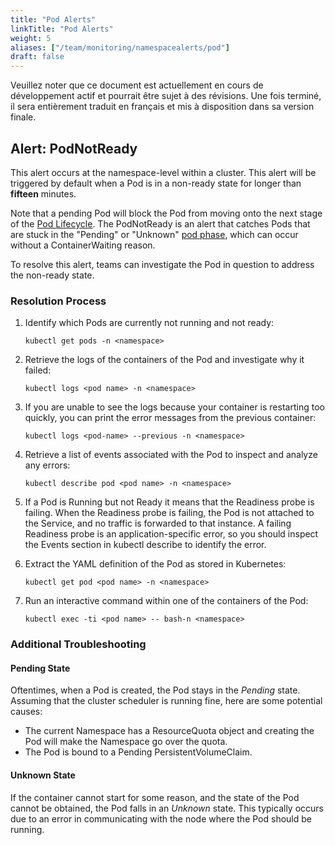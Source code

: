 ```yaml
---
title: "Pod Alerts"
linkTitle: "Pod Alerts"
weight: 5
aliases: ["/team/monitoring/namespacealerts/pod"]
draft: false
---
```


<gcds-alert alert-role="danger" container="full" heading="Avis de traduction" hide-close-btn="true" hide-role-icon="false" is-fixed="false" class="hydrated mb-400">
<gcds-text>Veuillez noter que ce document est actuellement en cours de développement actif et pourrait être sujet à des révisions. Une fois terminé, il sera entièrement traduit en français et mis à disposition dans sa version finale.</gcds-text>
</gcds-alert>

## Alert: PodNotReady

This alert occurs at the namespace-level within a cluster. This alert will be triggered by default when a Pod is in a non-ready state for longer than **fifteen** minutes.

Note that a pending Pod will block the Pod from moving onto the next stage of the [Pod Lifecycle](https://kubernetes.io/docs/concepts/workloads/pods/pod-lifecycle/). The PodNotReady is an alert that catches Pods that are stuck in the "Pending" or "Unknown" [pod phase](https://kubernetes.io/docs/concepts/workloads/pods/pod-lifecycle/#pod-phase), which can occur without a ContainerWaiting reason.

To resolve this alert, teams can investigate the Pod in question to address the non-ready state.

### Resolution Process

1. Identify which Pods are currently not running and not ready:

    ```kubectl get pods -n <namespace>```

1. Retrieve the logs of the containers of the Pod and investigate why it failed:

    ```kubectl logs <pod name> -n <namespace>```

1. If you are unable to see the logs because your container is restarting too quickly, you can print the error messages from the previous container:

    ```kubectl logs <pod-name> --previous -n <namespace>```

1. Retrieve a list of events associated with the Pod to inspect and analyze any errors:

    ```kubectl describe pod <pod name> -n <namespace>```

1. If a Pod is Running but not Ready it means that the Readiness probe is failing. When the Readiness probe is failing, the Pod is not attached to the Service, and no traffic is forwarded to that instance. A failing Readiness probe is an application-specific error, so you should inspect the Events section in kubectl describe to identify the error.

1. Extract the YAML definition of the Pod as stored in Kubernetes:

    ```kubectl get pod <pod name> -n <namespace>```

1. Run an interactive command within one of the containers of the Pod:

    ```kubectl exec -ti <pod name> -- bash-n <namespace>```

### Additional Troubleshooting

#### Pending State

Oftentimes, when a Pod is created, the Pod stays in the _Pending_ state. Assuming that the cluster scheduler is running fine, here are some potential causes:

- The current Namespace has a ResourceQuota object and creating the Pod will make the Namespace go over the quota.
- The Pod is bound to a Pending PersistentVolumeClaim.

#### Unknown State

If the container cannot start for some reason, and the state of the Pod cannot be obtained, the Pod falls in an _Unknown_ state. This typically occurs due to an error in communicating with the node where the Pod should be running.

